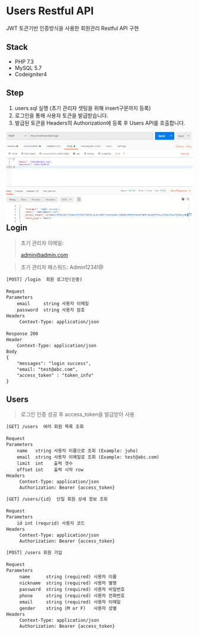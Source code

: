# Users Restful API
JWT 토큰기반 인증방식을 사용한 회원관리 Restful API 구현

## Stack
- PHP 7.3
- MySQL 5.7
- Codeigniter4

## Step
1. users.sql 실행 (초기 관리자 셋팅을 위해 insert구문까지 등록)
2. 로그인을 통해 사용자 토큰을 발급받습니다.
3. 발급된 토큰을 Headers의 Authorization에 등록 후 Users API를 호출합니다.
<img src="./readme_asset/post_login.PNG" style="float:left"/>
<br>

## Login
>초기 관리자 이메일: <div style="display: inline">admin@admin.com</div>

>초기 관리자 패스워드: Admin1234!@
```
[POST] /login  회원 로그인(인증)

Request
Parameters
    email     string 사용자 이메일
    password  string 사용자 암호
Headers
     Context-Type: application/json
     
Response 200
Header
    Context-Type: application/json
Body
{
    "messages": "login success",
    "email: "test@abc.com",
    "access_token" : "token_info"
}

```

## Users
>로그인 인증 성공 후 access_token을 발급받아 사용
```
[GET] /users  여러 회원 목록 조회

Request
Parameters
    name   string 사용자 이름으로 조회 (Example: juho)   
    email  string 사용자 이메일로 조회 (Example: test@abc.com)
    limit  int    출력 갯수
    offset int    출력 시작 row
Headers
     Context-Type: application/json
     Authorization: Bearer {access_token}
```

```
[GET] /users/{id}  단일 회원 상세 정보 조회

Request
Parameters
    id int (requrid) 사용자 코드
Headers
     Context-Type: application/json
     Authorization: Bearer {access_token}
```

```
[POST] /users 회원 가입

Request
Parameters
     name      string (required) 사용자 이름
     nickname  string (required) 사용자 별명
     password  string (required) 사용자 비밀번호
     phone     string (required) 사용자 전화번호
     email     string (required) 사용자 이메일 
     gender    string (M or F)   사용자 성별 
Headers
     Context-Type: application/json
     Authorization: Bearer {access_token}
```
